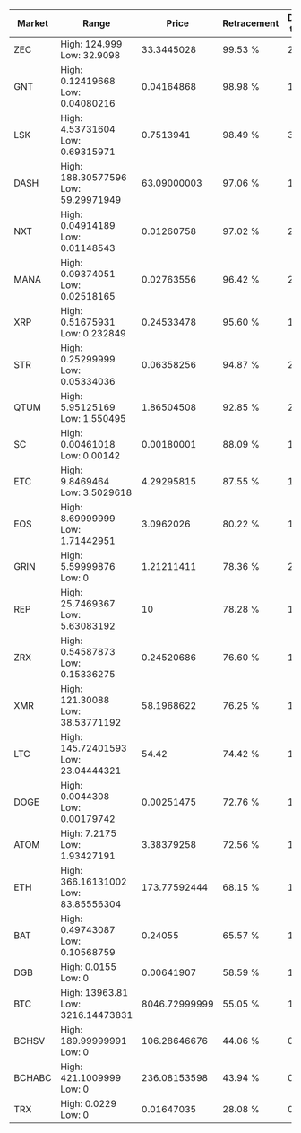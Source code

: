 | Market | Range | Price| Retracement | Doubles to 50% |
| --- | --- | --- | --- | --- |
| ZEC | High: 124.999<br />Low: 32.9098 | 33.3445028 | 99.53 % | 2.37 |
| GNT | High: 0.12419668<br />Low: 0.04080216 | 0.04164868 | 98.98 % | 1.98 |
| LSK | High: 4.53731604<br />Low: 0.69315971 | 0.7513941 | 98.49 % | 3.48 |
| DASH | High: 188.30577596<br />Low: 59.29971949 | 63.09000003 | 97.06 % | 1.96 |
| NXT | High: 0.04914189<br />Low: 0.01148543 | 0.01260758 | 97.02 % | 2.40 |
| MANA | High: 0.09374051<br />Low: 0.02518165 | 0.02763556 | 96.42 % | 2.15 |
| XRP | High: 0.51675931<br />Low: 0.232849 | 0.24533478 | 95.60 % | 1.53 |
| STR | High: 0.25299999<br />Low: 0.05334036 | 0.06358256 | 94.87 % | 2.41 |
| QTUM | High: 5.95125169<br />Low: 1.550495 | 1.86504508 | 92.85 % | 2.01 |
| SC | High: 0.00461018<br />Low: 0.00142 | 0.00180001 | 88.09 % | 1.68 |
| ETC | High: 9.8469464<br />Low: 3.5029618 | 4.29295815 | 87.55 % | 1.55 |
| EOS | High: 8.69999999<br />Low: 1.71442951 | 3.0962026 | 80.22 % | 1.68 |
| GRIN | High: 5.59999876<br />Low: 0 | 1.21211411 | 78.36 % | 2.31 |
| REP | High: 25.7469367<br />Low: 5.63083192 | 10 | 78.28 % | 1.57 |
| ZRX | High: 0.54587873<br />Low: 0.15336275 | 0.24520686 | 76.60 % | 1.43 |
| XMR | High: 121.30088<br />Low: 38.53771192 | 58.1968622 | 76.25 % | 1.37 |
| LTC | High: 145.72401593<br />Low: 23.04444321 | 54.42 | 74.42 % | 1.55 |
| DOGE | High: 0.0044308<br />Low: 0.00179742 | 0.00251475 | 72.76 % | 1.24 |
| ATOM | High: 7.2175<br />Low: 1.93427191 | 3.38379258 | 72.56 % | 1.35 |
| ETH | High: 366.16131002<br />Low: 83.85556304 | 173.77592444 | 68.15 % | 1.29 |
| BAT | High: 0.49743087<br />Low: 0.10568759 | 0.24055 | 65.57 % | 1.25 |
| DGB | High: 0.0155<br />Low: 0 | 0.00641907 | 58.59 % | 1.21 |
| BTC | High: 13963.81<br />Low: 3216.14473831 | 8046.72999999 | 55.05 % | 1.07 |
| BCHSV | High: 189.99999991<br />Low: 0 | 106.28646676 | 44.06 % | 0.00 |
| BCHABC | High: 421.1009999<br />Low: 0 | 236.08153598 | 43.94 % | 0.00 |
| TRX | High: 0.0229<br />Low: 0 | 0.01647035 | 28.08 % | 0.00 |
